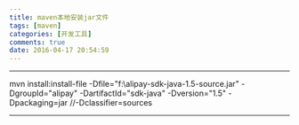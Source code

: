 ```yaml
---
title: maven本地安装jar文件
tags: [maven]
categories: [开发工具]
comments: true
date: 2016-04-17 20:54:59
---
```

---

mvn install:install-file -Dfile="f:\alipay-sdk-java-1.5-source.jar" -DgroupId="alipay" -DartifactId="sdk-java" -Dversion="1.5" -Dpackaging=jar  //-Dclassifier=sources

 ---

